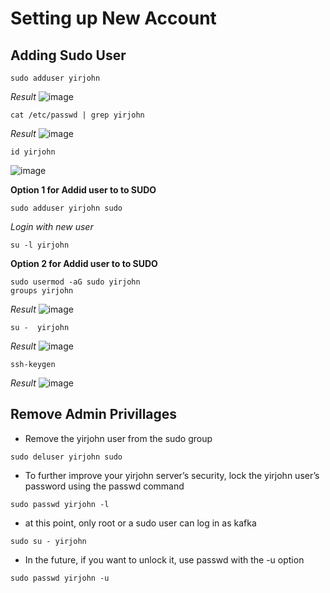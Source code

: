 # Setting up New Account

## Adding Sudo User
```
sudo adduser yirjohn
```
_Result_
![image](https://user-images.githubusercontent.com/111234771/201988286-49168147-3887-4e71-be27-8169e54702e4.png)

```
cat /etc/passwd | grep yirjohn
```
_Result_
![image](https://user-images.githubusercontent.com/111234771/201988342-cb36c570-ed9a-43ae-b31f-76de0d81c4c9.png)

```
id yirjohn
```
![image](https://user-images.githubusercontent.com/111234771/201988396-5e5f68cb-68c9-4473-80c6-6e5ea5baa98d.png)

**Option 1 for Addid user to to SUDO**
```
sudo adduser yirjohn sudo
```
_Login with new user_
```
su -l yirjohn
```

**Option 2 for Addid user to to SUDO**
```
sudo usermod -aG sudo yirjohn
groups yirjohn
```
_Result_
![image](https://user-images.githubusercontent.com/111234771/201988589-31c56939-a498-4e7f-8194-36cc489941a2.png)

```
su -  yirjohn
```
_Result_
![image](https://user-images.githubusercontent.com/111234771/201988917-05887540-e1e3-4dac-85a1-f696cdcbebdc.png)

```
ssh-keygen
```
_Result_
![image](https://user-images.githubusercontent.com/111234771/201989515-75087d2b-8658-4bab-a4ca-ffd4557b84d2.png)


## Remove Admin Privillages
- Remove the yirjohn user from the sudo group
```
sudo deluser yirjohn sudo
```
- To further improve your yirjohn server’s security, lock the yirjohn user’s password using the passwd command
```
sudo passwd yirjohn -l
```
- at this point, only root or a sudo user can log in as kafka
```
sudo su - yirjohn
```
- In the future, if you want to unlock it, use passwd with the -u option
```
sudo passwd yirjohn -u
```
